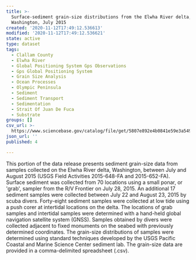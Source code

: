 ```yaml
---
title: >-
  Surface-sediment grain-size distributions from the Elwha River delta,
  Washington, July 2015
created: '2020-11-12T17:49:12.536613'
modified: '2020-11-12T17:49:12.536621'
state: active
type: dataset
tags:
  - Clallam County
  - Elwha River
  - Global Positioning System Gps Observations
  - Gps Global Positioning System
  - Grain Size Analysis
  - Ocean Processes
  - Olympic Peninsula
  - Sediment
  - Sediment Transport
  - Sedimentation
  - Strait Of Juan De Fuca
  - Substrate
groups: []
csv_url: >-
  https://www.sciencebase.gov/catalog/file/get/5807e892e4b0841e59e3a549/?name=ew15_july_grainsize.csv
json_url: ''
published: 4

---
```

This portion of the data release presents sediment grain-size data from samples collected on the Elwha River delta, Washington, between July and August 2015 (USGS Field Activities 2015-648-FA and 2015-652-FA). Surface sediment was collected from 70 locations using a small ponar, or 'grab', sampler from the R/V Frontier on July 28, 2015. An additional 17 sediment samples were collected between July 22 and August 23, 2015 by scuba divers. Forty-eight sediment samples were collected at low tide using a push corer at intertidal locations on the delta. The locations of grab samples and intertidal samples were determined with a hand-held global navigation satellite system (GNSS). Samples obtained by divers were collected adjacent to fixed monuments on the seabed with previously determined coordinates. The grain-size distributions of samples were determined using standard techniques developed by the USGS Pacific Coastal and Marine Science Center sediment lab. The grain-size data are provided in a comma-delimited spreadsheet (.csv).
